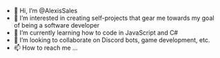 - 👋 Hi, I’m @AlexisSales
- 👀 I’m interested in creating self-projects that gear me towards my goal of being a software developer
- 🌱 I’m currently learning how to code in JavaScript and C#
- 💞️ I’m looking to collaborate on Discord bots, game development, etc.
- 📫 How to reach me ...

<!---
AlexisSales/AlexisSales is a ✨ special ✨ repository because its `README.md` (this file) appears on your GitHub profile.
You can click the Preview link to take a look at your changes.
--->
